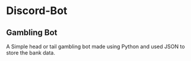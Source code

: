 # Discord-Bot

<h2>Gambling Bot</h2>

A Simple head or tail gambling bot made using Python and used JSON to store the bank data.
